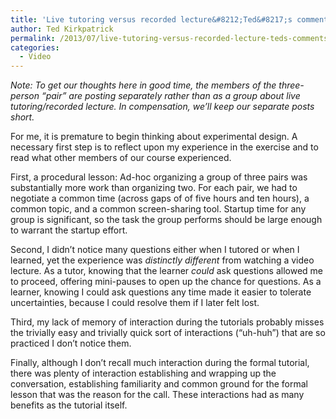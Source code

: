 ```yaml
---
title: 'Live tutoring versus recorded lecture&#8212;Ted&#8217;s comments'
author: Ted Kirkpatrick
permalink: /2013/07/live-tutoring-versus-recorded-lecture-teds-comments/
categories:
  - Video
---
```

*Note: To get our thoughts here in good time, the members of the three-person &#8220;pair&#8221; are posting separately rather than as a group about live tutoring/recorded lecture. In compensation, we&#8217;ll keep our separate posts short.*

For me, it is premature to begin thinking about experimental design. A necessary first step is to reflect upon my experience in the exercise and to read what other members of our course experienced.

First, a procedural lesson: Ad-hoc organizing a group of three pairs was substantially more work than organizing two. For each pair, we had to negotiate a common time (across gaps of of five hours and ten hours), a common topic, and a common screen-sharing tool. Startup time for any group is significant, so the task the group performs should be large enough to warrant the startup effort.

Second, I didn&#8217;t notice many questions either when I tutored or when I learned, yet the experience was *distinctly different* from watching a video lecture. As a tutor, knowing that the learner *could* ask questions allowed me to proceed, offering mini-pauses to open up the chance for questions. As a learner, knowing I could ask questions any time made it easier to tolerate uncertainties, because I could resolve them if I later felt lost.

Third, my lack of memory of interaction during the tutorials probably misses the trivially easy and trivially quick sort of interactions (&#8220;uh-huh&#8221;) that are so practiced I don&#8217;t notice them.

Finally, although I don&#8217;t recall much interaction during the formal tutorial, there was plenty of interaction establishing and wrapping up the conversation, establishing familiarity and common ground for the formal lesson that was the reason for the call. These interactions had as many benefits as the tutorial itself.
